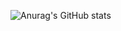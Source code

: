 ![Anurag's GitHub stats](https://github-readme-stats.vercel.app/api?username=lamngocgioi&show_icons=true&theme=algolia)

